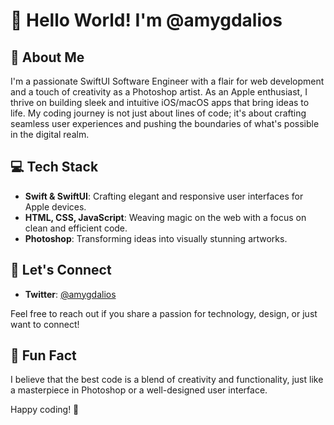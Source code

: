 # 👋 Hello World! I'm @amygdalios

## 🚀 About Me

I'm a passionate SwiftUI Software Engineer with a flair for web development and a touch of creativity as a Photoshop artist. As an Apple enthusiast, I thrive on building sleek and intuitive iOS/macOS apps that bring ideas to life. My coding journey is not just about lines of code; it's about crafting seamless user experiences and pushing the boundaries of what's possible in the digital realm.

## 💻 Tech Stack

- **Swift & SwiftUI**: Crafting elegant and responsive user interfaces for Apple devices.
- **HTML, CSS, JavaScript**: Weaving magic on the web with a focus on clean and efficient code.
- **Photoshop**: Transforming ideas into visually stunning artworks.

## 🌈 Let's Connect

- **Twitter**: [@amygdalios](https://twitter.com/amygdalios)

Feel free to reach out if you share a passion for technology, design, or just want to connect!

## 🚀 Fun Fact

I believe that the best code is a blend of creativity and functionality, just like a masterpiece in Photoshop or a well-designed user interface.

Happy coding! 🚀
